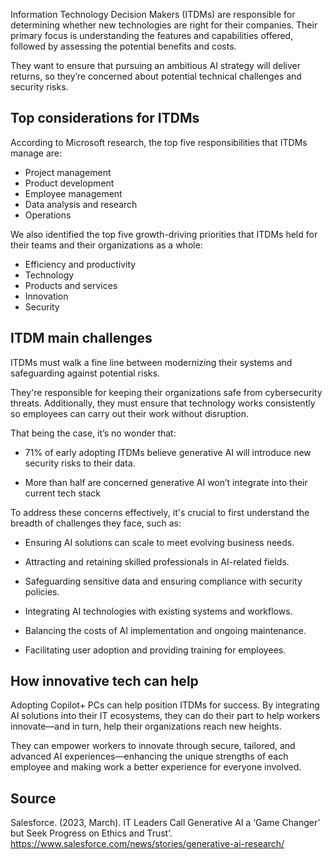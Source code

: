 Information Technology Decision Makers (ITDMs) are responsible for determining whether new technologies are right for their companies. Their primary focus is understanding the features and capabilities offered, followed by assessing the potential benefits and costs.

They want to ensure that pursuing an ambitious AI strategy will deliver returns, so they’re concerned about potential technical challenges and security risks.

## Top considerations for ITDMs

According to Microsoft research, the top five responsibilities that ITDMs manage are:

- Project management
- Product development
- Employee management
- Data analysis and research
- Operations

We also identified the top five growth-driving priorities that ITDMs held for their teams and their organizations as a whole:

- Efficiency and productivity
- Technology
- Products and services
- Innovation
- Security

## ITDM main challenges

ITDMs must walk a fine line between modernizing their systems and safeguarding against potential risks.

They're responsible for keeping their organizations safe from cybersecurity threats. Additionally, they must ensure that technology works consistently so employees can carry out their work without disruption.

That being the case, it’s no wonder that:

- 71% of early adopting ITDMs believe generative AI will introduce new security risks to their data.

- More than half are concerned generative AI won’t integrate into their current tech stack

To address these concerns effectively, it's crucial to first understand the breadth of challenges they face, such as:

- Ensuring AI solutions can scale to meet evolving business needs.

- Attracting and retaining skilled professionals in AI-related fields.

- Safeguarding sensitive data and ensuring compliance with security policies.

- Integrating AI technologies with existing systems and workflows.

- Balancing the costs of AI implementation and ongoing maintenance.

- Facilitating user adoption and providing training for employees.

## How innovative tech can help

Adopting Copilot+ PCs can help position ITDMs for success. By integrating AI solutions into their IT ecosystems, they can do their part to help workers innovate—and in turn, help their organizations reach new heights.

They can empower workers to innovate through secure, tailored, and advanced AI experiences—enhancing the unique strengths of each employee and making work a better experience for everyone involved.

## Source

Salesforce. (2023, March). IT Leaders Call Generative AI a ‘Game Changer’ but Seek Progress on Ethics and Trust’. https://www.salesforce.com/news/stories/generative-ai-research/